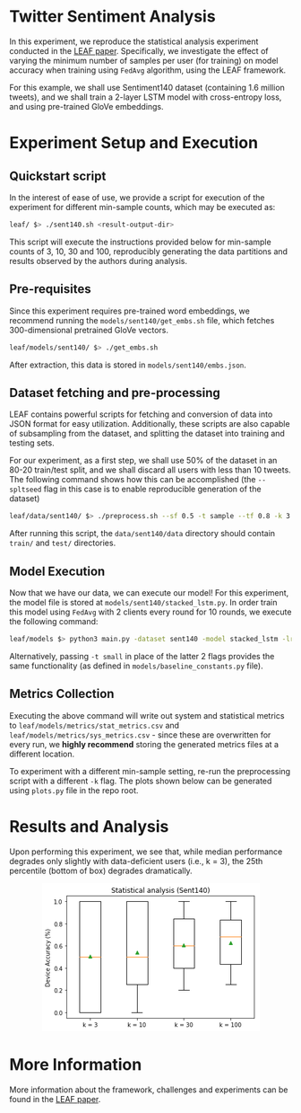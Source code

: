 # Twitter Sentiment Analysis

In this experiment, we reproduce the statistical analysis experiment conducted in the [LEAF paper](https://arxiv.org/abs/1812.01097). Specifically, we investigate the effect of varying the minimum number of 
samples per user (for training) on model accuracy when training using `FedAvg` algorithm,
using the LEAF framework. 

For this example, we shall use Sentiment140 dataset (containing 1.6 million tweets),
and we shall train a 2-layer LSTM model with cross-entropy loss, and using pre-trained GloVe embeddings.

# Experiment Setup and Execution

## Quickstart script

In the interest of ease of use, we provide a script for execution of the experiment
for different min-sample counts, which may be executed as:

```bash
leaf/ $> ./sent140.sh <result-output-dir>
```

This script will execute the instructions provided below for min-sample counts of 3, 10, 30 and 100, reproducibly generating the data partitions and results observed by the authors during analysis.

## Pre-requisites

Since this experiment requires pre-trained word embeddings, we recommend running the
`models/sent140/get_embs.sh` file, which fetches 300-dimensional pretrained GloVe vectors.
```bash
leaf/models/sent140/ $> ./get_embs.sh
```
After extraction, this data is stored in `models/sent140/embs.json`.

## Dataset fetching and pre-processing

LEAF contains powerful scripts for fetching and conversion of data into JSON format for easy utilization.
Additionally, these scripts are also capable of subsampling from the dataset, and splitting the dataset
into training and testing sets.

For our experiment, as a first step, we shall use 50% of the dataset in an 80-20 train/test split,
and we shall discard all users with less than 10 tweets. The following command shows
how this can be accomplished (the `--spltseed` flag in this case is to enable reproducible generation of the dataset)

```bash
leaf/data/sent140/ $> ./preprocess.sh --sf 0.5 -t sample --tf 0.8 -k 3 --spltseed 1549775860
```

After running this script, the `data/sent140/data` directory should contain `train/` and `test/` directories.

## Model Execution

Now that we have our data, we can execute our model! For this experiment, the model file is stored
at `models/sent140/stacked_lstm.py`. In order train this model using `FedAvg` with 2 clients every round for 10 rounds,
we execute the following command:

```bash
leaf/models $> python3 main.py -dataset sent140 -model stacked_lstm -lr 0.0003 --clients-per-round 2 --num-rounds 10
```

Alternatively, passing `-t small` in place of the latter 2 flags provides the same functionality (as defined in `models/baseline_constants.py` file).

## Metrics Collection

Executing the above command will write out system and statistical metrics to `leaf/models/metrics/stat_metrics.csv` and `leaf/models/metrics/sys_metrics.csv` - since these are overwritten for every run, we __highly recommend__ storing the generated metrics files at a different location.

To experiment with a different min-sample setting, re-run the preprocessing script with a different `-k` flag. The plots shown below can be generated using `plots.py` file in the repo root.

# Results and Analysis

Upon performing this experiment, we see that, while median performance degrades only slightly with data-deficient users (i.e., k = 3), the 25th percentile (bottom of box) degrades dramatically.

<div style="text-align:center" markdown="1">

![](../_static/images/leaf_rep_sent140.png "Sentiment140 Results")

</div>

# More Information

More information about the framework, challenges and experiments can be found in the [LEAF paper](https://arxiv.org/abs/1812.01097). 
